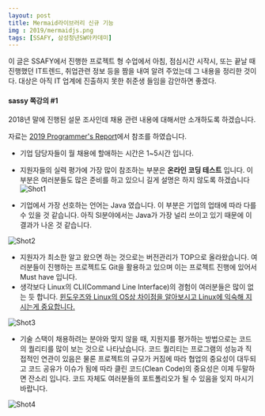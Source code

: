 ```yaml
---
layout: post
title: Mermaid라이브러리 신규 기능 
img : 2019/mermaidjs.png 
tags: [SSAFY, 삼성청년SW아카데미] 
---
```


이 글은 SSAFY에서 진행한 프로젝트 형 수업에서 아침, 점심시간 시작시, 또는 끝날 때 진행했던 IT트렌드, 취업관련 정보 등을 짬을 내여 알려 주었는데 그 내용을 정리한 것이다. 대상은 아직 IT 업계에 진출하지 못한 취준생 들임을 감안하면 좋겠다. 



#### sassy 쪽강의 #1



2018년 말에 진행된 설문 조사인데 채용 관련 내용에 대해서만 소개하도록 하겠습니다. 

자료는 [2019 Programmer's Report](https://programmers.co.kr/pages/dev-survey-2019#job-experience)에서 참조를 하였습니다.

* 기업 담당자들이 월 채용에 할애하는 시간은 1~5시간 입니다. 
* 지원자들의 실력 평가에 가장 많이 참조하는 부분은 **온라인 코딩 테스트** 입니다. 이 부분은 여러분들도 많은 준비를 하고 있으니 길게 설명은 하지 않도록 하겠습니다
![Shot1](2019/Shot1.png)



* 기업에서 가장 선호하는 언어는 Java 였습니다. 이 부분은 기업의 업태에 따라 다를 수 있을 것 같습니다. 아직 SI분야에서는 Java가 가장 널리 쓰이고 있기 때문에 이 결과가 나온 것 같습니다. 

![Shot2](2019/Shot2.png)








* 지원자가 최소한 알고 왔으면 하는 것으로는 버전관리가 TOP으로 올라왔습니다. 여러분들이 진행하는 프로젝트도 Git을 활용하고 있으며 이는 프로젝트 진행에 있어서 Must have 입니다.  
* 생각보다 Linux의 CLI(Command Line Interface)의 경험이 여러분들은 많이 없는 듯 합니다. <u>윈도우즈와 Linux의 OS상 차이점을 알아보시고 Linux에 익숙해 지시는게 중요합니다.</u> 

![Shot3](2019/Shot3.png)




* 기술 스택이 채용하려는 분야와 맞지 않을 때, 지원지를 평가하는 방법으로는 코드의 퀄리티를 많이 보는 것으로 나타났습니다. 코드 퀄리티는 프로그램의 성능과 직접적인 연관이 있음은 물론 프로젝트의 규모가 커짐에 따라 협업의 중요성이 대두되고 코드 공유가 이슈가 됨에 따라 클린 코드(Clean Code)의 중요성은 이제 두말하면 잔소리 입니다. 코드 자체도 여러분들의 포트폴리오가 될 수 있음을 잊지 마시기 바랍니다. 



![Shot4](2019/Shot4.png)

